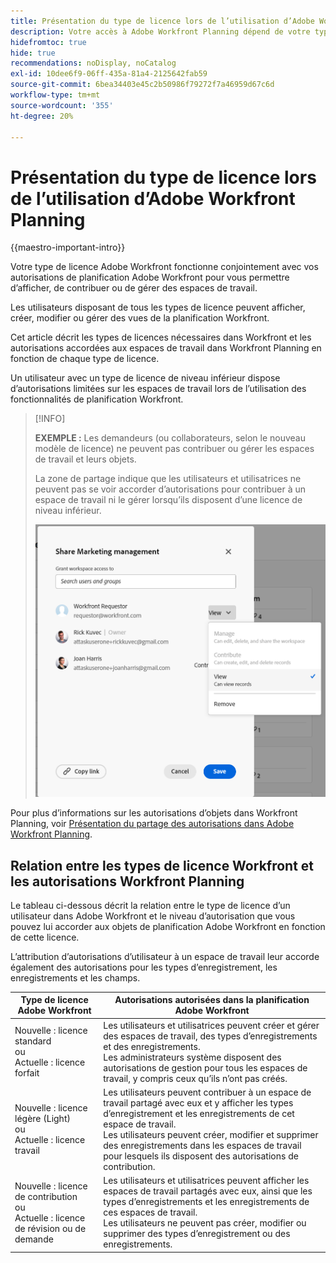 ```yaml
---
title: Présentation du type de licence lors de l’utilisation d’Adobe Workfront Planning
description: Votre accès à Adobe Workfront Planning dépend de votre type de licence, en plus de vos autorisations d’accès aux objets.
hidefromtoc: true
hide: true
recommendations: noDisplay, noCatalog
exl-id: 10dee6f9-06ff-435a-81a4-2125642fab59
source-git-commit: 6bea34403e45c2b50986f79272f7a46959d67c6d
workflow-type: tm+mt
source-wordcount: '355'
ht-degree: 20%

---
```


<!--update the metadata with real things when making this public; also update the description with something like this: Not all users in the organization have the same access and permissions to use Adobe Workfront plannint. This article describes the levels of access that users could have to Adobe Workfront Planning. -->
<!--update the title and the metadata title if Workfront Planning is NOT its own product - because the title is too generic for it being a Workfront capability-->

# Présentation du type de licence lors de l’utilisation d’Adobe Workfront Planning

{{maestro-important-intro}}

Votre type de licence Adobe Workfront fonctionne conjointement avec vos autorisations de planification Adobe Workfront pour vous permettre d’afficher, de contribuer ou de gérer des espaces de travail. <!--add more objects here when we can grant other object-specific permissions-->

Les utilisateurs disposant de tous les types de licence peuvent afficher, créer, modifier ou gérer des vues de la planification Workfront.

Cet article décrit les types de licences nécessaires dans Workfront et les autorisations accordées aux espaces de travail dans Workfront Planning en fonction de chaque type de licence.

Un utilisateur avec un type de licence de niveau inférieur dispose d’autorisations limitées sur les espaces de travail lors de l’utilisation des fonctionnalités de planification Workfront.

>[!INFO]
>
>**EXEMPLE :** Les demandeurs (ou collaborateurs, selon le nouveau modèle de licence) ne peuvent pas contribuer ou gérer les espaces de travail et leurs objets.
>
>La zone de partage indique que les utilisateurs et utilisatrices ne peuvent pas se voir accorder d’autorisations pour contribuer à un espace de travail ni le gérer lorsqu’ils disposent d’une licence de niveau inférieur.
>
>![](assets/permissions-grayed-out-for-requestor-user.png)


Pour plus d’informations sur les autorisations d’objets dans Workfront Planning, voir [Présentation du partage des autorisations dans Adobe Workfront Planning](/help/quicksilver/maestro/access/sharing-permissions-overview.md).

## Relation entre les types de licence Workfront et les autorisations Workfront Planning

Le tableau ci-dessous décrit la relation entre le type de licence d’un utilisateur dans Adobe Workfront et le niveau d’autorisation que vous pouvez lui accorder aux objets de planification Adobe Workfront en fonction de cette licence.

L’attribution d’autorisations d’utilisateur à un espace de travail leur accorde également des autorisations pour les types d’enregistrement, les enregistrements et les champs.


| Type de licence Adobe Workfront | Autorisations autorisées dans la planification Adobe Workfront |
|------------------------------------------------|-------------------------------------------------------------------------------------------------------------------------------------------------------------------------------|
| Nouvelle : licence standard <br> ou <br>Actuelle : licence forfait | Les utilisateurs et utilisatrices peuvent créer et gérer des espaces de travail, des types d’enregistrements et des enregistrements.<br> Les administrateurs système disposent des autorisations de gestion pour tous les espaces de travail, y compris ceux qu’ils n’ont pas créés. |
| Nouvelle : licence légère (Light) <br> ou <br>Actuelle : licence travail | Les utilisateurs peuvent contribuer à un espace de travail partagé avec eux et y afficher les types d’enregistrement et les enregistrements de cet espace de travail. <br> Les utilisateurs peuvent créer, modifier et supprimer des enregistrements dans les espaces de travail pour lesquels ils disposent des autorisations de contribution. |
| Nouvelle : licence de contribution <br> ou <br>Actuelle : licence de révision ou de demande | Les utilisateurs et utilisatrices peuvent afficher les espaces de travail partagés avec eux, ainsi que les types d’enregistrements et les enregistrements de ces espaces de travail. <br> Les utilisateurs ne peuvent pas créer, modifier ou supprimer des types d’enregistrement ou des enregistrements. |
